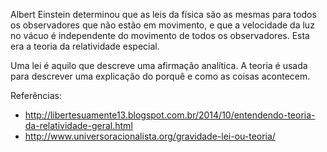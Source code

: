 Albert Einstein determinou que as leis da física são as mesmas para todos os observadores que não estão em movimento, e que a velocidade da luz no vácuo é independente do movimento de todos os observadores. Esta era a teoria da relatividade especial. 

Uma lei é aquilo que descreve uma afirmação analítica. A teoria é usada para descrever uma explicação do porquê e como as coisas acontecem.

Referências:
* http://libertesuamente13.blogspot.com.br/2014/10/entendendo-teoria-da-relatividade-geral.html
* http://www.universoracionalista.org/gravidade-lei-ou-teoria/
